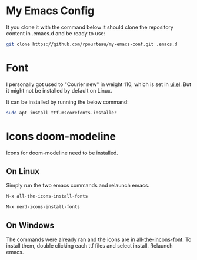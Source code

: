 # My Emacs Config

It you clone it with the command below it should clone the repository content in .emacs.d and be ready to use:

```bash
git clone https://github.com/rpourteau/my-emacs-conf.git .emacs.d
```

# Font
I personally got used to "Courier new" in weight 110, which is set in [ui.el](./config/ui.el). But it might not be installed by default on Linux.

It can be installed by running the below command:

```bash
sudo apt install ttf-mscorefonts-installer
```


# Icons doom-modeline

Icons for doom-modeline need to be installed.

## On Linux

Simply run the two emacs commands and relaunch emacs.

```bash
M-x all-the-icons-install-fonts
```

```bash
M-x nerd-icons-install-fonts
```

## On Windows
The commands were already ran and the icons are in [all-the-incons-font](all-the-incons-font).
To install them, double clicking each ttf files and select install. Relaunch emacs.
